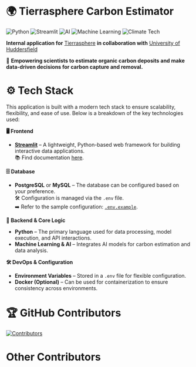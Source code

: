 # 🌍 Tierrasphere Carbon Estimator  

![Python](https://img.shields.io/badge/Python-3776AB?style=flat&logo=python&logoColor=white) 
![Streamlit](https://img.shields.io/badge/Streamlit-FF4B4B?style=flat&logo=streamlit&logoColor=white) 
![AI](https://img.shields.io/badge/Artificial%20Intelligence-FF7F50?style=flat) 
![Machine Learning](https://img.shields.io/badge/Machine%20Learning-34A853?style=flat) 
![Climate Tech](https://img.shields.io/badge/Climate%20Tech-008000?style=flat)

**Internal application for** [Tierrasphere](https://tierrasphere.com) **in collaboration with** [University of Huddersfield](https://hud.ac.uk)  

🔬 **Empowering scientists to estimate organic carbon deposits and make data-driven decisions for carbon capture and removal.**  


# ⚙️ Tech Stack

This application is built with a modern tech stack to ensure scalability, flexibility, and ease of use. Below is a breakdown of the key technologies used:  

**🖥️ Frontend**
- **[Streamlit](https://streamlit.io/)** – A lightweight, Python-based web framework for building interactive data applications.  
  📚 Find documentation [here](https://docs.streamlit.io/).  

**🗄️ Database**
- **PostgreSQL** or **MySQL** – The database can be configured based on your preference.  
  🛠️ Configuration is managed via the `.env` file.  
  ➡️ Refer to the sample configuration: [`.env.example`](/.env.example).  

**🚀 Backend & Core Logic**
- **Python** – The primary language used for data processing, model execution, and API interactions.  
- **Machine Learning & AI** – Integrates AI models for carbon estimation and data analysis.  

**🛠️ DevOps & Configuration**
- **Environment Variables** – Stored in a `.env` file for flexible configuration.  
- **Docker (Optional)** – Can be used for containerization to ensure consistency across environments.


# 🏆 GitHub Contributors  
[![Contributors](https://contrib.rocks/image?repo=tierrafoods-hud/application)](https://github.com/tierrafoods-hud/application/graphs/contributors)

# Other Contributors